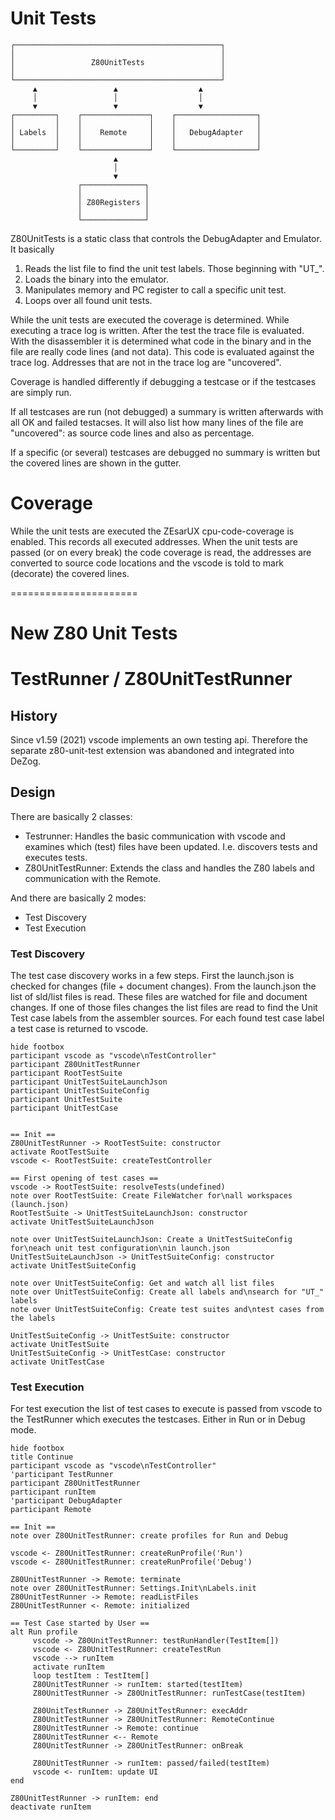# Unit Tests

~~~
┌──────────────────────────────────────────────┐
│                                              │
│                 Z80UnitTests                 │
│                                              │
└──────────────────────────────────────────────┘
     ▲                 ▲                  ▲
     │                 │                  │
     ▼                 ▼                  ▼
┌─────────┐    ┌───────────────┐    ┌──────────────────┐
│         │    │               │    │                  │
│ Labels  │    │    Remote     │    │   DebugAdapter   │
│         │    │               │    │                  │
└─────────┘    └───────────────┘    └──────────────────┘
                       ▲
                       │
                       ▼
               ┌──────────────┐
               │              │
               │ Z80Registers │
               │              │
               └──────────────┘
~~~

Z80UnitTests is a static class that controls the DebugAdapter and Emulator.
It basically
1. Reads the list file to find the unit test labels. Those beginning with "UT_".
2. Loads the binary into the emulator.
3. Manipulates memory and PC register to call a specific unit test.
4. Loops over all found unit tests.

While the unit tests are executed the coverage is determined.
While executing a trace log is written. After the test the trace file is evaluated.
With the disassembler it is determined what code in the binary and in the file are really code lines (and not data).
This code is evaluated against the trace log. Addresses that are not in the trace log are "uncovered".

Coverage is handled differently if debugging a testcase or if the testcases are simply run.

If all testcases are run (not debugged) a summary is written afterwards with all OK and failed testacses.
It will also list how many lines of the file are "uncovered": as source code lines and also as percentage.

If a specific (or several) testcases are debugged no summary is written but the covered lines are shown in the gutter.


# Coverage

While the unit tests are executed the ZEsarUX cpu-code-coverage is enabled.
This records all executed addresses.
When the unit tests are passed (or on every break) the code coverage is read, the addresses are converted to source code locations and the vscode is told to mark (decorate) the covered lines.


======================

# New Z80 Unit Tests

# TestRunner / Z80UnitTestRunner

## History

Since v1.59 (2021) vscode implements an own testing api.
Therefore the separate z80-unit-test extension was abandoned and integrated into DeZog.

## Design

There are basically 2 classes:
- Testrunner: Handles the basic communication with vscode and examines which (test) files have been updated. I.e. discovers tests and executes tests.
- Z80UnitTestRunner: Extends the class and handles the Z80 labels and communication with the Remote.

And there are basically 2 modes:
- Test Discovery
- Test Execution


### Test Discovery

The test case discovery works in a few steps.
First the launch.json is checked for changes (file + document changes).
From the launch.json the list of sld/list files is read.
These files are watched for file and document changes.
If one of those files changes the list files are read to find the Unit Test case labels from the assembler sources.
For each found test case label a test case is returned to vscode.

~~~puml
hide footbox
participant vscode as "vscode\nTestController"
participant Z80UnitTestRunner
participant RootTestSuite
participant UnitTestSuiteLaunchJson
participant UnitTestSuiteConfig
participant UnitTestSuite
participant UnitTestCase


== Init ==
Z80UnitTestRunner -> RootTestSuite: constructor
activate RootTestSuite
vscode <- RootTestSuite: createTestController

== First opening of test cases ==
vscode -> RootTestSuite: resolveTests(undefined)
note over RootTestSuite: Create FileWatcher for\nall workspaces (launch.json)
RootTestSuite -> UnitTestSuiteLaunchJson: constructor
activate UnitTestSuiteLaunchJson

note over UnitTestSuiteLaunchJson: Create a UnitTestSuiteConfig for\neach unit test configuration\nin launch.json
UnitTestSuiteLaunchJson -> UnitTestSuiteConfig: constructor
activate UnitTestSuiteConfig

note over UnitTestSuiteConfig: Get and watch all list files
note over UnitTestSuiteConfig: Create all labels and\nsearch for "UT_" labels
note over UnitTestSuiteConfig: Create test suites and\ntest cases from the labels

UnitTestSuiteConfig -> UnitTestSuite: constructor
activate UnitTestSuite
UnitTestSuiteConfig -> UnitTestCase: constructor
activate UnitTestCase
~~~


### Test Execution

For test execution the list of test cases to execute is passed from vscode to the TestRunner which executes the testcases.
Either in Run or in Debug mode.

~~~puml
hide footbox
title Continue
participant vscode as "vscode\nTestController"
'participant TestRunner
participant Z80UnitTestRunner
participant runItem
'participant DebugAdapter
participant Remote

== Init ==
note over Z80UnitTestRunner: create profiles for Run and Debug

vscode <- Z80UnitTestRunner: createRunProfile('Run')
vscode <- Z80UnitTestRunner: createRunProfile('Debug')

Z80UnitTestRunner -> Remote: terminate
note over Z80UnitTestRunner: Settings.Init\nLabels.init
Z80UnitTestRunner -> Remote: readListFiles
Z80UnitTestRunner <- Remote: initialized

== Test Case started by User ==
alt Run profile
     vscode -> Z80UnitTestRunner: testRunHandler(TestItem[])
     vscode <- Z80UnitTestRunner: createTestRun
     vscode --> runItem
     activate runItem
     loop testItem : TestItem[]
     Z80UnitTestRunner -> runItem: started(testItem)
     Z80UnitTestRunner -> Z80UnitTestRunner: runTestCase(testItem)

     Z80UnitTestRunner -> Z80UnitTestRunner: execAddr
     Z80UnitTestRunner -> Z80UnitTestRunner: RemoteContinue
     Z80UnitTestRunner -> Remote: continue
     Z80UnitTestRunner <-- Remote
     Z80UnitTestRunner -> Z80UnitTestRunner: onBreak

     Z80UnitTestRunner -> runItem: passed/failed(testItem)
     vscode <- runItem: update UI
end

Z80UnitTestRunner -> runItem: end
deactivate runItem

~~~
